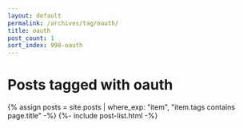 ```yaml
---
layout: default
permalink: /archives/tag/oauth/
title: oauth
post_count: 1
sort_index: 998-oauth
---
```

<h1 class="page-heading">Posts tagged with oauth</h1>
{% assign posts = site.posts | where_exp: "item", "item.tags contains page.title" -%}
{%- include post-list.html -%}
